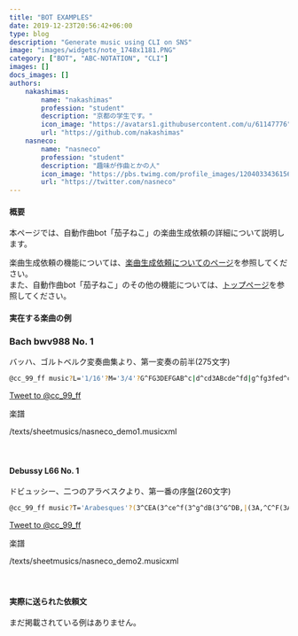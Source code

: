 ```yaml
---
title: "BOT EXAMPLES"
date: 2019-12-23T20:56:42+06:00
type: blog
description: "Generate music using CLI on SNS"
image: "images/widgets/note_1748x1181.PNG"
category: ["BOT", "ABC-NOTATION", "CLI"]
images: []
docs_images: []
authors: 
    nakashimas:
        name: "nakashimas"
        profession: "student"
        description: "京都の学生です。"
        icon_image: "https://avatars1.githubusercontent.com/u/61147776"
        url: "https://github.com/nakashimas"
    nasneco:
        name: "nasneco"
        profession: "student"
        description: "趣味が作曲とかの人"
        icon_image: "https://pbs.twimg.com/profile_images/1204033436156981248/HutTMW0m_400x400.jpg"
        url: "https://twitter.com/nasneco"
---
```


#### 概要　

本ページでは、自動作曲bot「茄子ねこ」の楽曲生成依頼の詳細について説明します。

楽曲生成依頼の機能については、[楽曲生成依頼についてのページ](/article/nasnecobot/nasnecobot_example/)を参照してください。  
また、自動作曲bot「茄子ねこ」のその他の機能については、[トップページ](/projects/nasnecobot/nasnecobot/)を参照してください。

#### 実在する楽曲の例

### Bach bwv988 No. 1

バッハ、ゴルトベルク変奏曲集より、第一変奏の前半(275文字)

```sh
@cc_99_ff music?L='1/16'?M='3/4'?G^FG3DEFGAB^c|d^cd3ABcde^fd|g^fg3fed^ceAG|^FED^CDFA,G,^F,A,D,2|z2d=cd2G2B,2d2|z2ede2A2C2e2|z2^fef2d2a2c2|c2B2zGBdgdga|bgdBGBdgbg^fe|ae^cA^FAcea^fed|gdBGEGBdg^fed|^cGE^CA,CEGcedc|d2^F,2F,2A2d2^f2|B2G,2G,2B2e2g2|^ceAG^FAd^fgedc|^fd^cBAG^FED4:|;
```

<a href="https://twitter.com/intent/tweet?screen_name=cc_99_ff&ref_src=twsrc%5Etfw" class="twitter-mention-button" data-show-count="false" data-text="music?L='1/16'?M='3/4'?G^FG3DEFGAB^c|d^cd3ABcde^fd|g^fg3fed^ceAG|^FED^CDFA,G,^F,A,D,2|z2d=cd2G2B,2d2|z2ede2A2C2e2|z2^fef2d2a2c2|c2B2zGBdgdga|bgdBGBdgbg^fe|ae^cA^FAcea^fed|gdBGEGBdg^fed|^cGE^CA,CEGcedc|d2^F,2F,2A2d2^f2|B2G,2G,2B2e2g2|^ceAG^FAd^fgedc|^fd^cBAG^FED4:|;">Tweet to @cc_99_ff</a><script async src="https://platform.twitter.com/widgets.js" charset="utf-8"></script>
<br>

楽譜

<div class="row">
    <div class="col-lg-8 col-md-8 mx-auto">
        <div class="verovio-content">/texts/sheetmusics/nasneco_demo1.musicxml</div>
    </div>
</div>
<br>
<br>

#### Debussy L66 No. 1

ドビュッシー、二つのアラベスクより、第一番の序盤(260文字)
```sh
@cc_99_ff music?T='Arabesques'?(3^CEA(3^ce^f(3^g^dB(3^G^DB,|(3A,^C^F(3A^c^d(3eB^G(3EB,^G,|z2^c2^f2c2|z2^c2^f2a2|z2a4(3z^g^f|z2(3e^f^c(3eBc(3^GB^F|(3^GEG^D4^C2|B,z(3e^f^c(3eBc(3^GB^F|(3^GEG^D4^C2|(3B,A,B,^C3E^DE|^C2^G4E2|(3^D^CDE3^G^FG|E2^c4(3^AcA|^G2e4(3^cec|^g3^fg3f|^g3^fgf2g|];
```

<a href="https://twitter.com/intent/tweet?screen_name=cc_99_ff&ref_src=twsrc%5Etfw" class="twitter-mention-button" data-show-count="false" data-text="music?T='Arabesques'?(3^CEA(3^ce^f(3^g^dB(3^G^DB,|(3A,^C^F(3A^c^d(3eB^G(3EB,^G,|z2^c2^f2c2|z2^c2^f2a2|z2a4(3z^g^f|z2(3e^f^c(3eBc(3^GB^F|(3^GEG^D4^C2|B,z(3e^f^c(3eBc(3^GB^F|(3^GEG^D4^C2|(3B,A,B,^C3E^DE|^C2^G4E2|(3^D^CDE3^G^FG|E2^c4(3^AcA|^G2e4(3^cec|^g3^fg3f|^g3^fgf2g|];">Tweet to @cc_99_ff</a><script async src="https://platform.twitter.com/widgets.js" charset="utf-8"></script>
<br>

楽譜

<div class="row">
    <div class="col-lg-8 col-md-8 mx-auto">
        <div class="verovio-content">/texts/sheetmusics/nasneco_demo2.musicxml</div>
    </div>
</div>
<br>
<br>

#### 実際に送られた依頼文

まだ掲載されている例はありません。

